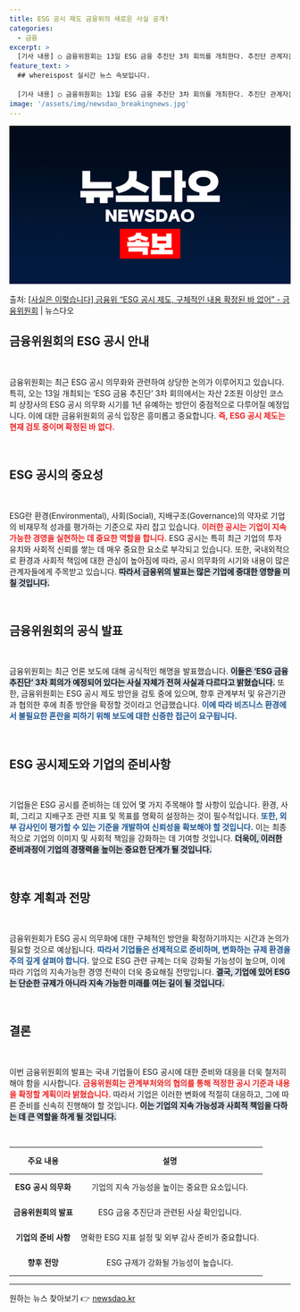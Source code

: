 ```yaml
---
title: ESG 공시 제도 금융위의 새로운 사실 공개!
categories:
  - 금융
excerpt: >
  [기사 내용] ○ 금융위원회는 13일 ESG 금융 추진단 3차 회의를 개최한다. 추진단 관계자는 자산 2조원…
feature_text: >
  ## whereispost 실시간 뉴스 속보입니다.

  [기사 내용] ○ 금융위원회는 13일 ESG 금융 추진단 3차 회의를 개최한다. 추진단 관계자는 자산 2조원…
image: '/assets/img/newsdao_breakingnews.jpg'
---
```


![뉴스다오 속보](/assets/img/newsdao_breakingnews.jpg)

<p>출처: <a href="https://newsdao.kr/1906" rel="dofollow">[사실은 이렇습니다] 금융위 “ESG 공시 제도, 구체적인 내용 확정된 바 없어” - 금융위원회</a> | 뉴스다오</p>

<h2 data-ke-size="size26">금융위원회의 ESG 공시 안내</h2>

<p data-ke-size="size16">&nbsp;</p>

금융위원회는 최근 ESG 공시 의무화와 관련하여 상당한 논의가 이루어지고 있습니다. 특히, 오는 13일 개최되는 ‘ESG 금융 추진단’ 3차 회의에서는 자산 2조원 이상인 코스피 상장사의 ESG 공시 의무화 시기를 1년 유예하는 방안이 중점적으로 다루어질 예정입니다. 이에 대한 금융위원회의 공식 입장은 흥미롭고 중요합니다. <b><span style="color: #ee2323;">즉, ESG 공시 제도는 현재 검토 중이며 확정된 바 없다.</span></b> 

<br>

<h2 data-ke-size="size26">ESG 공시의 중요성</h2>

<p data-ke-size="size16">&nbsp;</p>

ESG란 환경(Environmental), 사회(Social), 지배구조(Governance)의 약자로 기업의 비재무적 성과를 평가하는 기준으로 자리 잡고 있습니다. <b><span style="color: #ee2323;">이러한 공시는 기업이 지속 가능한 경영을 실현하는 데 중요한 역할을 합니다.</span></b> ESG 공시는 특히 최근 기업의 투자 유치와 사회적 신뢰를 쌓는 데 매우 중요한 요소로 부각되고 있습니다. 또한, 국내외적으로 환경과 사회적 책임에 대한 관심이 높아짐에 따라, 공시 의무화의 시기와 내용이 많은 관계자들에게 주목받고 있습니다. <b><span style="background-color: #21538527;">따라서 금융위의 발표는 많은 기업에 중대한 영향을 미칠 것입니다.</span></b>

<br>

<h2 data-ke-size="size26">금융위원회의 공식 발표</h2>

<p data-ke-size="size16">&nbsp;</p>

금융위원회는 최근 언론 보도에 대해 공식적인 해명을 발표했습니다. <b><span style="background-color: #21538527;">이들은 ‘ESG 금융 추진단’ 3차 회의가 예정되어 있다는 사실 자체가 전혀 사실과 다르다고 밝혔습니다.</span></b> 또한, 금융위원회는 ESG 공시 제도 방안을 검토 중에 있으며, 향후 관계부처 및 유관기관과 협의한 후에 최종 방안을 확정할 것이라고 언급했습니다. <b><span style="color: #1a5490;">이에 따라 비즈니스 환경에서 불필요한 혼란을 피하기 위해 보도에 대한 신중한 접근이 요구됩니다.</span></b>

<br>

<h2 data-ke-size="size26">ESG 공시제도와 기업의 준비사항</h2>

<p data-ke-size="size16">&nbsp;</p>

기업들은 ESG 공시를 준비하는 데 있어 몇 가지 주목해야 할 사항이 있습니다. 환경, 사회, 그리고 지배구조 관련 지표 및 목표를 명확히 설정하는 것이 필수적입니다. <b><span style="color: #1a5490;">또한, 외부 감사인이 평가할 수 있는 기준을 개발하여 신뢰성을 확보해야 할 것입니다.</span></b> 이는 최종적으로 기업의 이미지 및 사회적 책임을 강화하는 데 기여할 것입니다. <b><span style="background-color: #21538527;">더욱이, 이러한 준비과정이 기업의 경쟁력을 높이는 중요한 단계가 될 것입니다.</span></b>

<br>

<h2 data-ke-size="size26">향후 계획과 전망</h2>

<p data-ke-size="size16">&nbsp;</p>

금융위원회가 ESG 공시 의무화에 대한 구체적인 방안을 확정하기까지는 시간과 논의가 필요할 것으로 예상됩니다. <b><span style="color: #1a5490;">따라서 기업들은 선제적으로 준비하며, 변화하는 규제 환경을 주의 깊게 살펴야 합니다.</span></b> 앞으로 ESG 관련 규제는 더욱 강화될 가능성이 높으며, 이에 따라 기업의 지속가능한 경영 전략이 더욱 중요해질 전망입니다. <b><span style="background-color: #21538527;">결국, 기업에 있어 ESG는 단순한 규제가 아니라 지속 가능한 미래를 여는 길이 될 것입니다.</span></b>

<br>

<h2 data-ke-size="size26">결론</h2>

<p data-ke-size="size16">&nbsp;</p>

이번 금융위원회의 발표는 국내 기업들이 ESG 공시에 대한 준비와 대응을 더욱 철저히 해야 함을 시사합니다. <b><span style="color: #ee2323;">금융위원회는 관계부처와의 협의를 통해 적정한 공시 기준과 내용을 확정할 계획이라 밝혔습니다.</span></b> 따라서 기업은 이러한 변화에 적절히 대응하고, 그에 따른 준비를 신속히 진행해야 할 것입니다. <b><span style="background-color: #21538527;">이는 기업의 지속 가능성과 사회적 책임을 다하는 데 큰 역할을 하게 될 것입니다.</span></b>

<br>

<table style="width: 100%; border-collapse: collapse;">
  <thead>
    <tr>
      <th style="text-align: center; height: 40px;">주요 내용</th>
      <th style="text-align: center; height: 40px;">설명</th>
    </tr>
  </thead>
  <tbody>
    <tr>
      <td style="text-align: center; height: 40px;"><b>ESG 공시 의무화</b></td>
      <td style="text-align: center; height: 40px;">기업의 지속 가능성을 높이는 중요한 요소입니다.</td>
    </tr>
    <tr>
      <td style="text-align: center; height: 40px;"><b>금융위원회의 발표</b></td>
      <td style="text-align: center; height: 40px;">ESG 금융 추진단과 관련된 사실 확인입니다.</td>
    </tr>
    <tr>
      <td style="text-align: center; height: 40px;"><b>기업의 준비 사항</b></td>
      <td style="text-align: center; height: 40px;">명확한 ESG 지표 설정 및 외부 감사 준비가 중요합니다.</td>
    </tr>
    <tr>
      <td style="text-align: center; height: 40px;"><b>향후 전망</b></td>
      <td style="text-align: center; height: 40px;">ESG 규제가 강화될 가능성이 높습니다.</td>
    </tr>
  </tbody>
</table>

<hr> 

원하는 뉴스 찾아보기 👉 <a href="https://newsdao.kr" rel="dofollow">newsdao.kr</a>


